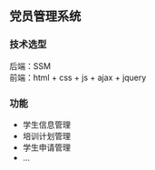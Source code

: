 ## 党员管理系统
### 技术选型
后端：SSM  
前端：html + css + js + ajax + jquery
### 功能
+ 学生信息管理  
+ 培训计划管理  
+ 学生申请管理
+ ...
